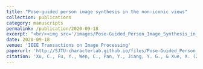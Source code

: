 ```yaml
---
title: "Pose-guided person image synthesis in the non-iconic views"
collection: publications
category: manuscripts
permalink: /publication/2020-09-18
excerpt: "<br/><img src='/images/Pose-Guided_Person_Image_Synthesis_in_the_Non-Iconic_Views.png'>"
date: 2020-09-18
venue: 'IEEE Transactions on Image Processing'
paperurl: 'http://SJTU-characterlab.github.io/files/Pose-Guided_Person_Image_Synthesis_in_the_Non-Iconic_Views.pdf'
citation: 'Xu, C., Fu, Y., Wen, C., Pan, Y., Jiang, Y. G., & Xue, X. (2020). Pose-guided person image synthesis in the non-iconic views. IEEE Transactions on Image Processing, 29, 9060-9072.'
---
```

